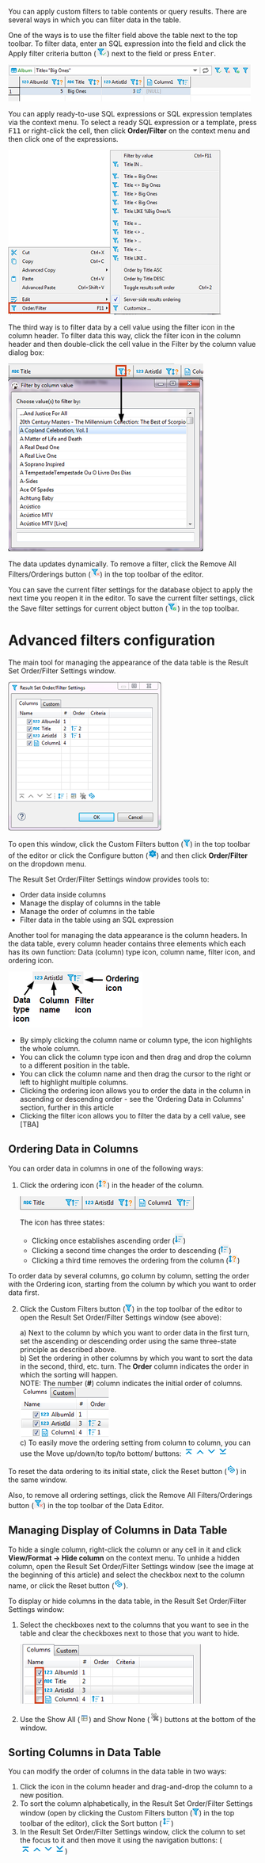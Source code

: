 
You can apply custom filters to table contents or query results. There are several ways in which you can filter data in the table.

One of the ways is to use the filter field above the table next to the top toolbar. To filter data, enter an SQL expression into the field and click the Apply filter criteria button (![](images/ug/Apply-filter-criteria-button.png)) next to the field or press <kbd>Enter</kbd>.

![](images/ug/Filter_field.png)
 
You can apply ready-to-use SQL expressions or SQL expression templates via the context menu. To select a ready SQL expression or a template, press <kbd>F11</kbd> or right-click the cell, then click **Order/Filter** on the context menu and then click one of the expressions.

![](images/ug/Filters-menu.png)
 
The third way is to filter data by a cell value using the filter icon in the column header. To filter data this way, click the filter icon in the column header and then double-click the cell value in the Filter by the column value dialog box:

![](images/ug/Filter-via-column-header.png)

The data updates dynamically. To remove a filter, click the Remove All Filters/Orderings button (![](images/ug/Remove-all-filters-orderings.png)) in the top toolbar of the editor.

You can save the current filter settings for the database object to apply the next time you reopen it in the editor. To save the current filter settings, click the Save filter settings for current object button (![](images/ug/Save-filter-settings-for-current-object.png)) in the top toolbar.

# Advanced filters configuration

The main tool for managing the appearance of the data table is the Result Set Order/Filter Settings window.

![](images/ug/Result-Set-Settings-window.png)

To open this window, click the Custom Filters button (![](images/ug/Filter-button.png)) in the top toolbar of the editor or click the Configure button (![](images/ug/Configure-columns-visibility-icon.png)) and then click **Order/Filter** on the dropdown menu.

The Result Set Order/Filter Settings window provides tools to:
* Order data inside columns
* Manage the display of columns in the table
* Manage the order of columns in the table
* Filter data in the table using an SQL expression

Another tool for managing the data appearance is the column headers. In the data table, every column header contains three elements which each has its own function: Data (column) type icon, column name, filter icon, and ordering icon.

![](images/ug/Column-header.png)

* By simply clicking the column name or column type, the icon highlights the whole column.
* You can click the column type icon and then drag and drop the column to a different position in the table.
* You can click the column name and then drag the cursor to the right or left to highlight multiple columns. 
* Clicking the ordering icon allows you to order the data in the column in ascending or descending order - see the 'Ordering Data in Columns' section, further in this article
* Clicking the filter icon allows you to filter the data by a cell value, see [TBA]

## Ordering Data in Columns
You can order data in columns in one of the following ways:
1. Click the ordering icon  (![](images/ug/No-order.png)) in the header of the column.

   ![](images/ug/Column-headers.png)  

   The icon has three states:  
   * Clicking once establishes ascending order (![](images/ug/Order-ascending.png)) 
   * Clicking a second time changes the order to descending (![](images/ug/Order-descending.png))  
   * Clicking a third time removes the ordering from the column (![](images/ug/No-order.png))  

To order data by several columns, go column by column, setting the order with the Ordering icon, starting from the column by which you want to order data first.
  
2. Click the Custom Filters button (![](images/ug/Filter-button.png)) in the top toolbar of the editor to open the Result Set Order/Filter Settings window (see above):

   a) Next to the column by which you want to order data in the first turn, set the ascending or descending order using the same three-state principle as described above.  
   b) Set the ordering in other columns by which you want to sort the data in the second, third, etc. turn. The **Order** column indicates the order in which the sorting will happen.  
   NOTE: The number (**#**) column indicates the initial order of columns.  
   ![](images/ug/Sorting-ordering-columns.png)  
   c) To easily move the ordering setting from column to column, you can use the Move up/down/to top/to bottom/ buttons: ![](images/ug/Move-up-down-buttons.png)   

To reset the data ordering to its initial state, click the Reset button (![](images/ug/Reset-button.png)) in the same window.

Also, to remove all ordering settings, click the Remove All Filters/Orderings button (![](images/ug/Remove-all-filters-orderings.png)) in the top toolbar of the Data Editor.

## Managing Display of Columns in Data Table

To hide a single column, right-click the column or any cell in it and click **View/Format -> Hide column** on the context menu. To unhide a hidden column, open the Result Set Order/Filter Settings window (see the image at the beginning of this article) and select the checkbox next to the column name, or click the Reset button (![](images/ug/Reset-button.png)).

To display or hide columns in the data table, in the Result Set Order/Filter Settings window:
1. Select the checkboxes next to the columns that you want to see in the table and clear the checkboxes next to those that you want to hide.

   ![](images/ug/Unhide-columns.png)  

2. Use the Show All (![](images/ug/Show-all-button.png))  and Show None (![](images/ug/Show-None-button.png)) buttons at the bottom of the window.

## Sorting Columns in Data Table

You can modify the order of columns in the data table in two ways:
1.	Click the icon in the column header and drag-and-drop the column to a new position.
2.	To sort the column alphabetically, in the Result Set Order/Filter Settings window (open by clicking the Custom Filters button (![](images/ug/Filter-button.png)) in the top toolbar of the editor), click the Sort button (![](images/ug/Sort-button.png))
3.	In the Result Set Order/Filter Settings window, click the column to set the focus to it and then move it using the navigation buttons: (![](images/ug/Move-up-down-buttons.png))

